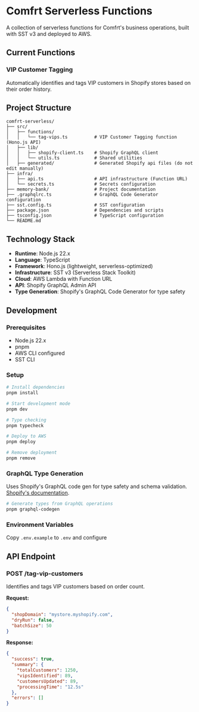 # Comfrt Serverless Functions

A collection of serverless functions for Comfrt's business operations, built with SST v3 and deployed to AWS.

## Current Functions

### VIP Customer Tagging

Automatically identifies and tags VIP customers in Shopify stores based on their order history.

## Project Structure

```
comfrt-serverless/
├── src/
│   ├── functions/
│   │   └── tag-vips.ts          # VIP Customer Tagging function (Hono.js API)
│   ├── lib/
│   │   ├── shopify-client.ts    # Shopify GraphQL client
│   │   └── utils.ts             # Shared utilities
│   ├── generated/               # Generated Shopify api files (do not edit manually)
├── infra/
│   ├── api.ts                   # API infrastructure (Function URL)
│   └── secrets.ts               # Secrets configuration
├── memory-bank/                 # Project documentation
├── .graphqlrc.ts                # GraphQL Code Generator configuration
├── sst.config.ts                # SST configuration
├── package.json                 # Dependencies and scripts
├── tsconfig.json                # TypeScript configuration
└── README.md
```

## Technology Stack

- **Runtime**: Node.js 22.x
- **Language**: TypeScript
- **Framework**: Hono.js (lightweight, serverless-optimized)
- **Infrastructure**: SST v3 (Serverless Stack Toolkit)
- **Cloud**: AWS Lambda with Function URL
- **API**: Shopify GraphQL Admin API
- **Type Generation**: Shopify's GraphQL Code Generator for type safety

## Development

### Prerequisites

- Node.js 22.x
- pnpm
- AWS CLI configured
- SST CLI

### Setup

```bash
# Install dependencies
pnpm install

# Start development mode
pnpm dev

# Type checking
pnpm typecheck

# Deploy to AWS
pnpm deploy

# Remove deployment
pnpm remove
```

### GraphQL Type Generation

Uses Shopify's GraphQL code gen for type safety and schema validation. [Shopify's documentation](https://shopify.dev/docs/api/shopify-app-remix/v2/guide-graphql-types).

```bash
# Generate types from GraphQL operations
pnpm graphql-codegen
```

### Environment Variables

Copy `.env.example` to `.env` and configure

## API Endpoint

### POST /tag-vip-customers

Identifies and tags VIP customers based on order count.

**Request:**

```json
{
  "shopDomain": "mystore.myshopify.com",
  "dryRun": false,
  "batchSize": 50
}
```

**Response:**

```json
{
  "success": true,
  "summary": {
    "totalCustomers": 1250,
    "vipsIdentified": 89,
    "customersUpdated": 89,
    "processingTime": "12.5s"
  },
  "errors": []
}
```
